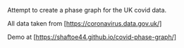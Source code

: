 Attempt to create a phase graph for the UK covid data.

All data taken from [https://coronavirus.data.gov.uk/]

Demo at [https://shaftoe44.github.io/covid-phase-graph/]
